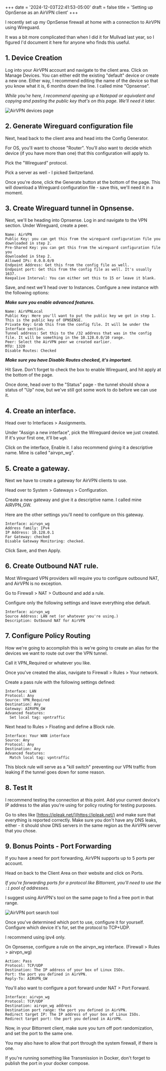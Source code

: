 +++
date = '2024-12-03T22:41:53-05:00'
draft = false
title = 'Setting up OpnSense as an AirVPN client'
+++

I recently set up my OpnSense firewall at home with a connection to AirVPN using Wireguard.

It was a bit more complicated than when I did it for Mullvad last year, so I figured I'd document it here for anyone who finds this useful.

## 1. Device Creation

Log into your AirVPN account and navigate to the client area. Click on
Manage Devices. You can either edit the existing "default" device or
create a new one. Either way, I recommend editing the name of the device
so that you know what it is, 6 months down the line. I called mine
"Opnsense".

*While you're here, I recommend opening up a Notepad or equivalent and
copying and pasting the public key that's on this page. We'll need it later.*

![AirVPN devices page](images/airvpn-devices.png)

## 2. Generate Wireguard configuration file

Next, head back to the client area and head into the Config Generator.

For OS, you'll want to choose "Router". You'll also want to decide which
device (if you have more than one) that this configuration will apply to.

Pick the "Wireguard" protocol.

Pick a server as well - I picked Switzerland.

Once you're done, click the Generate button at the bottom of the page.
This will download a Wireguard configuration file - save this, we'll need
it in a moment.

## 3. Create Wireguard tunnel in Opnsense.

Next, we'll be heading into Opnsense. Log in and navigate to the VPN
section. Under Wireguard, create a peer.

```text
Name: AirVPN 
Public Key: you can get this from the wireguard configuration file you downloaded in step 2.
Pre-Shared Key: you can get this from the wireguard configuration file you
downloaded in Step 2. 
Allowed IPs: 0.0.0.0/0 
Endpoint Address: Get this from the config file as well.
Endpoint port: Get this from the config file as well. It's usually 1637.
Keepalive Interval: You can either set this to 15 or leave it blank.
```

Save, and next we'll head over to Instances. Configure a new instance with the following options:

***Make sure you enable advanced features.***

```text
Name: AirVPNLocal
Public Key: Here you'll want to put the public key we got in step 1. This is the public key of OPNSENSE.
Private Key: Grab this from the config file. It will be under the Interface section.
Tunnel address: Set this to the /32 address that was in the config file. It will be something in the 10.128.0.0/10 range.
Peer: Select the AirVPN peer we created earlier.
MTU: 1320
Disable Routes: Checked 
```

***Make sure you have Disable Routes checked, it's important.***

Hit Save. Don't forget to check the box to enable Wireguard, and hit apply at the bottom of the page.

Once done, head over to the "Status" page - the tunnel should show a status of "Up" now, but we've still got some work to do before we can use it.

## 4. Create an interface.

Head over to Interfaces > Assignments.

Under "Assign a new interface", pick the Wireguard device we just created. If it's your first one, it'll be `wg0`.

Click on the interface, Enable it. I also recommend giving it a descriptive name. Mine is called "airvpn_wg".

## 5. Create a gateway.

Next we have to create a gateway for AirVPN clients to use.

Head over to System > Gateways > Configuration.

Create a new gateway and give it a descriptive name. I called mine AIRVPN_GW.

Here are the other settings you'll need to configure on this gateway.

```text
Interface: airvpn_wg
Address family: IPv4
IP Address: 10.128.0.1
Far Gateway: checked
Disable Gateway Monitoring: checked.
```

Click Save, and then Apply.

## 6. Create Outbound NAT rule.

Most Wireguard VPN providers will require you to configure outbound NAT, and AirVPN is no exception.

Go to Firewall > NAT > Outbound and add a rule.

Configure only the following settings and leave everything else default.

```text
Interface: airvpn_wg
Source Address: LAN net (or whatever you're using.)
Description: Outbound NAT for AirVPN
```

## 7. Configure Policy Routing

How we're going to accomplish this is we're going to create an alias for the devices we want to route out over the VPN tunnel.

Call it VPN_Required or whatever you like.

Once you've created the alias, navigate to Firewall > Rules > Your network.

Create a pass rule with the following settings defined:

```text
Interface: LAN
Protocol: Any
Source: VPN_Required
Destination: Any
Gateway: AIRVPN_GW
Advanced features:
  Set local tag: vpntraffic
```

Next head to Rules > Floating and define a Block rule.

```text
Interface: Your WAN interface
Source: Any
Protocol: Any
Destination: Any
Advanced features:
  Match local tag: vpntraffic
```

This block rule will serve as a "kill switch" preventing our VPN traffic from leaking if the tunnel goes down for some reason.

## 8. Test It

I recommend testing the connection at this point. Add your current device's IP address to the alias you're using for policy routing for testing purposes.

Go to sites like [https://ipleak.net/](https://ipleak.net/) and make sure that everything is reported correctly. Make sure you don't have any DNS leaks, either - it should show DNS servers in the same region as the AirVPN server that you chose.

## 9. Bonus Points - Port Forwarding

If you have a need for port forwarding, AirVPN supports up to 5 ports per account.

Head on back to the Client Area on their website and click on Ports.

*If you're forwarding ports for a protocol like Bittorrent, you'll need to use the `:1` pool of addresses.*

I suggest using AirVPN's tool on the same page to find a free port in that range.

![AirVPN port search tool](images/airvpn-port-checker.png)

Once you've determined which port to use, configure it for yourself. Configure which device it's for, set the protocol to TCP+UDP.

I recommend using ipv4 only.

On Opnsense, configure a rule on the airvpn_wg interface. (Firewall > Rules > airvpn_wg)

```text
Action: Pass
Protocol: TCP/UDP
Destination: The IP address of your box of Linux ISOs.
Port: the port you defined in AirVPN.
Reply-To: AIRVPN_GW
```

You'll also want to configure a port forward under NAT > Port Forward.

```text
Interface: airvpn_wg
Protocol: TCP/UDP
Destination: airvpn_wg address
Destination port range: the port you defined in AirVPN.
Redirect target IP: The IP address of your box of Linux ISOs.
Redirect target port: the port you defined in AirVPN.
```

Now, in your Bittorrent client, make sure you turn off port randomization, and set the port to the same one.

You may also have to allow that port through the system firewall, if there is one. 

If you're running something like Transmission in Docker, don't forget to publish the port in your docker compose.
